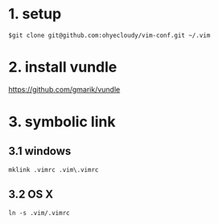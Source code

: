 # 1. setup
    $git clone git@github.com:ohyecloudy/vim-conf.git ~/.vim

# 2. install vundle
https://github.com/gmarik/vundle

# 3. symbolic link
## 3.1 windows
    mklink .vimrc .vim\.vimrc
## 3.2 OS X
    ln -s .vim/.vimrc

